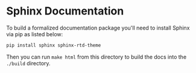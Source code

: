 # Sphinx Documentation

To build a formalized documentation package you'll need to install Sphinx via pip as listed below:

```bash
pip install sphinx sphinx-rtd-theme
```

Then you can run `make html` from this directory to build the docs into the `./build` directory.
